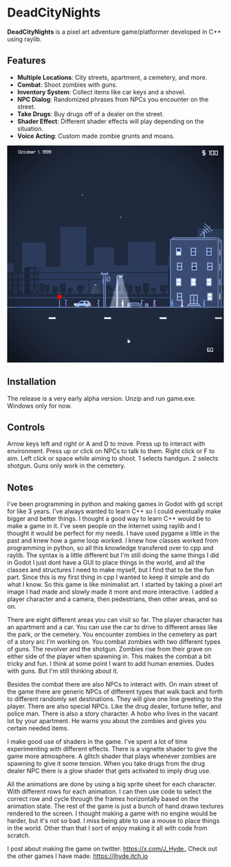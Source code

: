 # DeadCityNights

**DeadCityNights** is a pixel art adventure game/platformer developed in C++ using raylib.  

## Features
- **Multiple Locations**: City streets, apartment, a cemetery, and more.
- **Combat**: Shoot zombies with guns.
- **Inventory System**: Collect items like car keys and a shovel.
- **NPC Dialog**: Randomized phrases from NPCs you encounter on the street.
- **Take Drugs**: Buy drugs off of a dealer on the street.
- **Shader Effect**: Different shader effects will play depending on the situation.
- **Voice Acting**: Custom made zombie grunts and moans.

![Screenshot of the game](ScreenShot0.png)

## Installation
The release is a very early alpha version. Unzip and run game.exe. Windows only for now. 

## Controls
Arrow keys left and right or A and D to move. Press up to interact with environment. Press up or click on NPCs to talk to them. Right click or F to aim. Left click or space while aiming to shoot. 1 selects handgun. 2 selects shotgun. Guns only work in the cemetery.

## Notes
I've been programming in python and making games in Godot with gd script for like 3 years. I've always wanted to learn C++ so I could eventually make bigger and better things. I thought a good way to learn C++ would be to make a game in it. I've seen people on the internet using raylib and I thought it would be perfect for my needs. I have used pygame a little in the past and knew how a game loop worked. I knew how classes worked from programming in python, so all this knowledge transfered over to cpp and raylib. The syntax is a little different but I'm still doing the same things I did in Godot I just dont have a GUI to place things in the world, and all the classes and structures I need to make myself, but I find that to be the fun part. Since this is my first thing in cpp I wanted to keep it simple and do what I know. So this game is like minimalist art. I started by taking a pixel art image I had made and slowly made it more and more interactive. I added a player character and a camera, then pedestrians, then other areas, and so on. 

There are eight different areas you can visit so far. The player character has an apartment and a car. You can use the car to drive to different areas like the park, or the cemetery. You encounter zombies in the cemetery as part of a story arc I'm working on. You combat zombies with two different types of guns. The revolver and the shotgun. Zombies rise from their grave on either side of the player when spawning in. This makes the combat a bit tricky and fun. I think at some point I want to add human enemies. Dudes with guns. But I'm still thinking about it. 

Besides the combat there are also NPCs to interact with. On main street of the game there are generic NPCs of different types that walk back and forth to different randomly set destinations. They will give one line greeting to the player. There are also special NPCs. Like the drug dealer, fortune teller, and police man. There is also a story character. A hobo who lives in the vacant lot by your apartment. He warns you about the zombies and gives you certain needed items. 

I make good use of shaders in the game. I've spent a lot of time experimenting with different effects. There is a vignette shader to give the game more atmosphere. A glitch shader that plays whenever zombies are spawning to give it some tension. When you take drugs from the drug dealer NPC there is a glow shader that gets activated to imply drug use. 

All the animations are done by using a big sprite sheet for each character. With different rows for each animation. I can then use code to select the correct row and cycle through the frames horizontally based on the animation state. The rest of the game is just a bunch of hand drawn textures rendered to the screen. I thought making a game with no engine would be harder, but it's not so bad. I miss being able to use a mouse to place things in the world. Other than that I sort of enjoy making it all with code from scratch.


I post about making the game on twitter. https://x.com/J_Hyde_
Check out the other games I have made. https://jhyde.itch.io